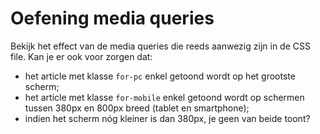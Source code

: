 # Oefening media queries

Bekijk het effect van de media queries die reeds aanwezig zijn in de CSS file. Kan je er ook voor zorgen dat:
* het article met klasse `for-pc` enkel getoond wordt op het grootste scherm;
* het article met klasse `for-mobile` enkel getoond wordt op schermen tussen 380px en 800px breed (tablet en smartphone);
* indien het scherm nóg kleiner is dan 380px, je geen van beide toont?
